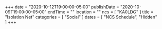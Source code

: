 +++
date = "2020-10-12T19:00:00-05:00"
publishDate = "2020-10-09T19:00:00-05:00"
endTime = ""
location = ""
ncs = [ "KA0LDG" ]
title = "Isolation Net"
categories = [ "Social" ]
dates = [ "NCS Schedule", "Hidden" ]
+++
